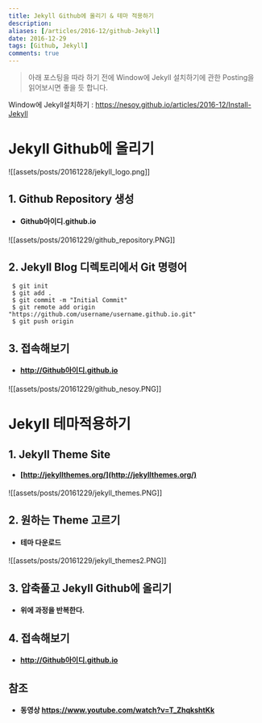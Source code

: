 ```yaml
---
title: Jekyll Github에 올리기 & 테마 적용하기
description: 
aliases: [/articles/2016-12/github-Jekyll]
date: 2016-12-29
tags: [Github, Jekyll]
comments: true
---
```


> 아래 포스팅을 따라 하기 전에 Window에 Jekyll 설치하기에 관한 Posting을 읽어보시면 좋을 듯 합니다.

Window에 Jekyll설치하기 : <https://nesoy.github.io/articles/2016-12/Install-Jekyll>

# **Jekyll Github에 올리기**

![[assets/posts/20161228/jekyll_logo.png]]

## 1. Github Repository 생성

- #### Github아이디.github.io

![[assets/posts/20161229/github_repository.PNG]]

## 2. Jekyll Blog 디렉토리에서 Git 명령어

```shell
 $ git init
 $ git add .
 $ git commit -m "Initial Commit"
 $ git remote add origin "https://github.com/username/username.github.io.git"
 $ git push origin
```

## 3. 접속해보기
  - #### http://Github아이디.github.io

![[assets/posts/20161229/github_nesoy.PNG]]


# **Jekyll 테마적용하기**

## 1. Jekyll Theme Site

- #### [http://jekyllthemes.org/](http://jekyllthemes.org/)

![[assets/posts/20161229/jekyll_themes.PNG]]

## 2. 원하는 Theme 고르기

- #### 테마 다운로드

![[assets/posts/20161229/jekyll_themes2.PNG]]

## 3. 압축풀고 Jekyll Github에 올리기

- #### 위에 과정을 반복한다.

## 4. 접속해보기
  - #### http://Github아이디.github.io

## 참조
  - #### 동영상 <https://www.youtube.com/watch?v=T_ZhqkshtKk>
